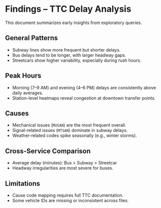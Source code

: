 # Findings – TTC Delay Analysis

This document summarizes early insights from exploratory queries.

## General Patterns
- Subway lines show more frequent but shorter delays.
- Bus delays tend to be longer, with larger headway gaps.
- Streetcars show higher variability, especially during rush hours.

## Peak Hours
- Morning (7–9 AM) and evening (4–6 PM) delays are consistently above daily averages.
- Station-level heatmaps reveal congestion at downtown transfer points.

## Causes
- Mechanical issues (`MUSAN`) are the most frequent overall.
- Signal-related issues (`MTSAN`) dominate in subway delays.
- Weather-related codes spike seasonally (e.g., winter storms).

## Cross-Service Comparison
- Average delay (minutes): Bus > Subway > Streetcar
- Headway irregularities are most severe for buses.

## Limitations
- Cause code mapping requires full TTC documentation.
- Some vehicle IDs are missing or inconsistent across files.